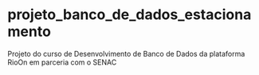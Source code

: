 # projeto_banco_de_dados_estacionamento
 Projeto do curso de Desenvolvimento de Banco de Dados da plataforma RioOn em parceria com o SENAC
